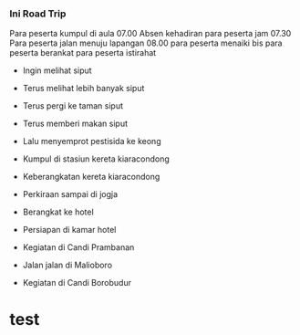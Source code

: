 ### Ini Road Trip
Para peserta kumpul di aula 07.00
Absen kehadiran para peserta jam 07.30
Para peserta jalan menuju lapangan 08.00
para peserta menaiki bis 
para peserta berankat
para peserta istirahat

- Ingin melihat siput
- Terus melihat lebih banyak siput
- Terus pergi ke taman siput
- Terus memberi makan siput
- Lalu menyemprot pestisida ke keong

- Kumpul di stasiun kereta kiaracondong
- Keberangkatan kereta kiaracondong
- Perkiraan sampai di jogja
- Berangkat ke hotel 
- Persiapan di kamar hotel
- Kegiatan di Candi Prambanan
- Jalan jalan di Malioboro
- Kegiatan di Candi Borobudur

# test
